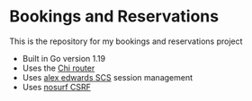 # Bookings and Reservations

This is the repository for my bookings and reservations project

- Built in Go version 1.19
- Uses the [Chi router](https://github.com/go-chi/chi/) 
- Uses [alex edwards SCS](https://github.com/alexedwards/scs)  session management
- Uses [nosurf CSRF](https://github.com/justinas/nosurf)
